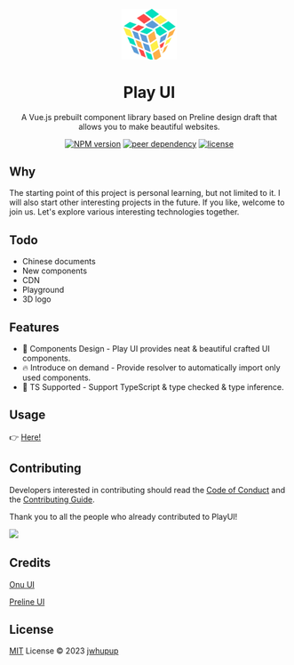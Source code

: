 <p align="center">
<img src="./docs/public/logo.svg" style="width:100px;" />
<h1 align="center">Play UI</h1>
<p align="center">A Vue.js prebuilt component library based on <a herf="https://github.com/htmlstreamofficial/preline">Preline</a> design draft that allows you to make beautiful websites.</p>
</p>
<p align="center">
  <a href="https://www.npmjs.com/package/play-vue"><img src="https://img.shields.io/npm/v/play-vue" alt="NPM version"></a>
  <a href="https://vuejs.org/"><img src="https://img.shields.io/npm/dependency-version/play-vue/peer/vue" alt="peer dependency"></a>
  <a href="./LICENSE"><img src="https://img.shields.io/github/license/jwhupup/play-vue" alt="license"></a>
  <p align="center">
</p>

## Why

The starting point of this project is personal learning, but not limited to it. I will also start other interesting projects in the future. If you like, welcome to join us. Let's explore various interesting technologies together.

## Todo

- Chinese documents
- New components
- CDN
- Playground
- 3D logo

## Features

- 🌈 Components Design - Play UI provides neat & beautiful crafted UI components.
- 🔥 Introduce on demand - Provide resolver to automatically import only used components.
- 🎉 TS Supported - Support TypeScript & type checked & type inference.

## Usage

👉 [Here!](https://playui.netlify.app/guide/install.html)

## Contributing

Developers interested in contributing should read the [Code of Conduct](./CODE_OF_CONDUCT.md) and the [Contributing Guide](./CONTRIBUTING.md).

Thank you to all the people who already contributed to PlayUI!

<a href="https://github.com/jwhupup/play-vue/graphs/contributors">
  <img src="https://contrib.rocks/image?repo=jwhupup/play-vue" />
</a>

## Credits

[Onu UI](https://github.com/onu-ui/onu-ui)

[Preline UI](https://github.com/htmlstreamofficial/preline)

## License

[MIT](./LICENSE) License © 2023 [jwhupup](https://github.com/jwhupup)
